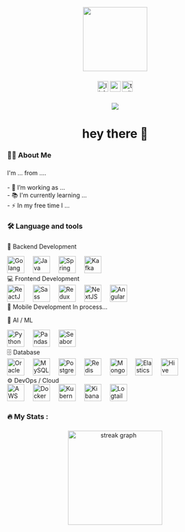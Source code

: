 <div align="center">
  <img height="150" src="https://media.giphy.com/media/M9gbBd9nbDrOTu1Mqx/giphy.gif"  />
</div>

###

<div align="center">
  <img src="https://img.shields.io/static/v1?message=LinkedIn&logo=linkedin&label=&color=0077B5&logoColor=white&labelColor=&style=for-the-badge" height="25" alt="linkedin logo"  />
  <img src="https://img.shields.io/static/v1?message=Youtube&logo=youtube&label=&color=FF0000&logoColor=white&labelColor=&style=for-the-badge" height="25" alt="youtube logo"  />
  <img src="https://img.shields.io/static/v1?message=Twitter&logo=twitter&label=&color=1DA1F2&logoColor=white&labelColor=&style=for-the-badge" height="25" alt="twitter logo"  />
</div>

###

<div align="center">
  <img src="https://visitor-badge.laobi.icu/badge?page_id=maurodesouza.maurodesouza&"  />
</div>

###

<h1 align="center">hey there 👋</h1>

###

<h3 align="left">👩‍💻  About Me</h3>

###

<p align="left">I'm ... from ....<br><br>- 🔭 I’m working as ...<br>- 📚 I'm currently learning ...<br>- ⚡ In my free time I ...</p>

###

<h3 align="left">🛠 Language and tools</h3>

###

🧠 Backend Development
<div align="left"> <img src="https://cdn.jsdelivr.net/gh/devicons/devicon/icons/go/go-original-wordmark.svg" height="40" alt="Golang" /> <img width="12" /> <img src="https://cdn.jsdelivr.net/gh/devicons/devicon/icons/java/java-original-wordmark.svg" height="40" alt="Java" /> <img width="12" /> <img src="https://cdn.jsdelivr.net/gh/devicons/devicon/icons/spring/spring-original-wordmark.svg" height="40" alt="Spring Boot" /> <img width="12" /> <img src="https://cdn.jsdelivr.net/gh/devicons/devicon/icons/apachekafka/apachekafka-original-wordmark.svg" height="40" alt="Kafka" /> </div>
💻 Frontend Development
<div align="left"> <img src="https://cdn.jsdelivr.net/gh/devicons/devicon/icons/react/react-original-wordmark.svg" height="40" alt="ReactJS" /> <img width="12" /> <img src="https://cdn.jsdelivr.net/gh/devicons/devicon/icons/sass/sass-original.svg" height="40" alt="Sass" /> <img width="12" /> <img src="https://cdn.jsdelivr.net/gh/devicons/devicon/icons/redux/redux-original.svg" height="40" alt="Redux" /> <img width="12" /> <img src="https://cdn.jsdelivr.net/gh/devicons/devicon/icons/nextjs/nextjs-original-wordmark.svg" height="40" alt="NextJS" /> <img width="12" /> <img src="https://cdn.jsdelivr.net/gh/devicons/devicon/icons/angularjs/angularjs-original.svg" height="40" alt="Angular" /> </div>
📱 Mobile Development
In process...

🤖 AI / ML
<div align="left"> <img src="https://cdn.jsdelivr.net/gh/devicons/devicon/icons/python/python-original-wordmark.svg" height="40" alt="Python" /> <img width="12" /> <img src="https://cdn.jsdelivr.net/gh/devicons/devicon/icons/pandas/pandas-original-wordmark.svg" height="40" alt="Pandas" /> <img width="12" /> <img src="https://seaborn.pydata.org/_static/logo-wide-lightbg.svg" height="40" alt="Seaborn" /> </div>
🗄️ Database
<div align="left"> <img src="https://cdn.jsdelivr.net/gh/devicons/devicon/icons/oracle/oracle-original.svg" height="40" alt="Oracle" /> <img width="12" /> <img src="https://cdn.jsdelivr.net/gh/devicons/devicon/icons/mysql/mysql-original-wordmark.svg" height="40" alt="MySQL" /> <img width="12" /> <img src="https://cdn.jsdelivr.net/gh/devicons/devicon/icons/postgresql/postgresql-original-wordmark.svg" height="40" alt="PostgreSQL" /> <img width="12" /> <img src="https://cdn.jsdelivr.net/gh/devicons/devicon/icons/redis/redis-original-wordmark.svg" height="40" alt="Redis" /> <img width="12" /> <img src="https://cdn.jsdelivr.net/gh/devicons/devicon/icons/mongodb/mongodb-original-wordmark.svg" height="40" alt="MongoDB" /> <img width="12" /> <img src="https://cdn.jsdelivr.net/gh/devicons/devicon/icons/elasticsearch/elasticsearch-original-wordmark.svg" height="40" alt="Elasticsearch" /> <img width="12" /> <img src="https://hive.apache.org/images/hive-logo.png" height="40" alt="Hive" /> </div>
⚙️ DevOps / Cloud
<div align="left"> <img src="https://cdn.jsdelivr.net/gh/devicons/devicon/icons/amazonwebservices/amazonwebservices-original-wordmark.svg" height="40" alt="AWS" /> <img width="12" /> <img src="https://cdn.jsdelivr.net/gh/devicons/devicon/icons/docker/docker-original-wordmark.svg" height="40" alt="Docker" /> <img width="12" /> <img src="https://cdn.jsdelivr.net/gh/devicons/devicon/icons/kubernetes/kubernetes-plain-wordmark.svg" height="40" alt="Kubernetes" /> <img width="12" /> <img src="https://logz.io/wp-content/uploads/2022/11/kibana-logo.png" height="40" alt="Kibana" /> <img width="12" /> <img src="https://logtail.com/_next/static/media/logo-dark.1f61c30b.svg" height="40" alt="Logtail" /> </div>

###

<h3 align="left">🔥   My Stats :</h3>

###

<div align="center">
  <img src="https://streak-stats.demolab.com?user=maurodesouza&locale=en&mode=daily&theme=dark&hide_border=false&border_radius=5&order=3" height="220" alt="streak graph"  />
</div>

###

